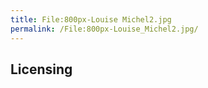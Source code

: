 ```yaml
---
title: File:800px-Louise Michel2.jpg
permalink: /File:800px-Louise_Michel2.jpg/
---
```


## Licensing